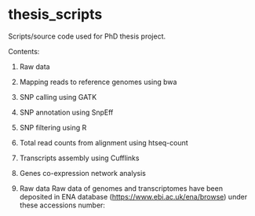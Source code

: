 # thesis_scripts
Scripts/source code used for PhD thesis project.

Contents:

1. Raw data
2. Mapping reads to reference genomes using bwa
3. SNP calling using GATK
4. SNP annotation using SnpEff
5. SNP filtering using R
6. Total read counts from alignment using htseq-count
7. Transcripts assembly using Cufflinks
8. Genes co-expression network analysis



1. Raw data
Raw data of genomes and transcriptomes have been deposited in ENA database (https://www.ebi.ac.uk/ena/browse) under these accessions number:

